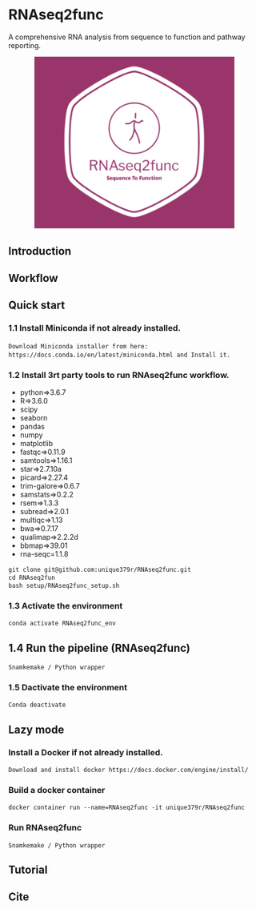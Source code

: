 # RNAseq2func
A comprehensive RNA analysis from sequence to function and pathway reporting.


<p align="center">
  <img width="400" alt="RNAseq2func_logo" src="https://raw.githubusercontent.com/unique379r/RNAseq2func/main/images/RNAseq2func_logo.png">
</p>


## Introduction

## Workflow

## Quick start

### 1.1 Install Miniconda if not already installed.

`Download Miniconda installer from here: https://docs.conda.io/en/latest/miniconda.html and Install it.`

### 1.2 Install 3rt party tools to run RNAseq2func workflow.

  - python=>3.6.7
  - R=>3.6.0
  - scipy
  - seaborn
  - pandas
  - numpy
  - matplotlib
  - fastqc=>0.11.9
  - samtools=>1.16.1
  - star=>2.7.10a
  - picard=>2.27.4
  - trim-galore=>0.6.7
  - samstats=>0.2.2
  - rsem=>1.3.3
  - subread=>2.0.1
  - multiqc=>1.13
  - bwa=>0.7.17
  - qualimap=>2.2.2d
  - bbmap=>39.01
  - rna-seqc=1.1.8

```
git clone git@github.com:unique379r/RNAseq2func.git
cd RNAseq2fun
bash setup/RNAseq2func_setup.sh
```


### 1.3 Activate the environment

```
conda activate RNAseq2func_env
```


## 1.4 Run the pipeline (RNAseq2func)

```
Snamkemake / Python wrapper
```

### 1.5 Dactivate the environment

```
Conda deactivate
```

## Lazy mode

### Install a Docker if not already installed.

```
Download and install docker https://docs.docker.com/engine/install/
```

### Build a docker container 

```
docker container run --name=RNAseq2func -it unique379r/RNAseq2func
```

### Run RNAseq2func

```
Snamkemake / Python wrapper
```

## Tutorial

## Cite


